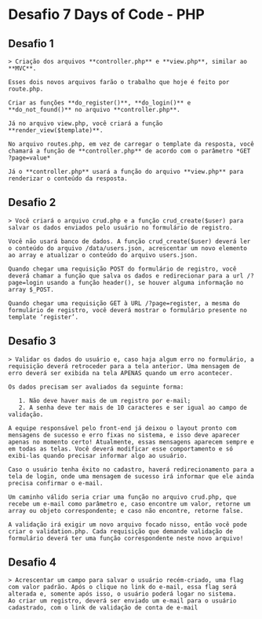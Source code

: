 # Desafio 7 Days of Code - PHP

## Desafio 1
    > Criação dos arquivos **controller.php** e **view.php**, similar ao **MVC**. 
    
    Esses dois novos arquivos farão o trabalho que hoje é feito por route.php.

    Criar as funções **do_register()**, **do_login()** e **do_not_found()** no arquivo **controller.php**. 
    
    Já no arquivo view.php, você criará a função **render_view($template)**.
    
    No arquivo routes.php, em vez de carregar o template da resposta, você chamará a função de **controller.php** de acordo com o parâmetro *GET ?page=value*
    
    Já o **controller.php** usará a função do arquivo **view.php** para renderizar o conteúdo da resposta.


## Desafio 2
    > Você criará o arquivo crud.php e a função crud_create($user) para salvar os dados enviados pelo usuário no formulário de registro.

    Você não usará banco de dados. A função crud_create($user) deverá ler o conteúdo do arquivo /data/users.json, acrescentar um novo elemento ao array e atualizar o conteúdo do arquivo users.json.

    Quando chegar uma requisição POST do formulário de registro, você deverá chamar a função que salva os dados e redirecionar para a url /?page=login usando a função header(), se houver alguma informação no array $_POST.

    Quando chegar uma requisição GET à URL /?page=register, a mesma do formulário de registro, você deverá mostrar o formulário presente no template ‘register’.


## Desafio 3
    > Validar os dados do usuário e, caso haja algum erro no formulário, a requisição deverá retroceder para a tela anterior. Uma mensagem de erro deverá ser exibida na tela APENAS quando um erro acontecer.

    Os dados precisam ser avaliados da seguinte forma:

       1. Não deve haver mais de um registro por e-mail;
       2. A senha deve ter mais de 10 caracteres e ser igual ao campo de validação.          

    A equipe responsável pelo front-end já deixou o layout pronto com mensagens de sucesso e erro fixas no sistema, e isso deve aparecer apenas no momento certo! Atualmente, essas mensagens aparecem sempre e em todas as telas. Você deverá modificar esse comportamento e só exibi-las quando precisar informar algo ao usuário.

    Caso o usuário tenha êxito no cadastro, haverá redirecionamento para a tela de login, onde uma mensagem de sucesso irá informar que ele ainda precisa confirmar o e-mail.

    Um caminho válido seria criar uma função no arquivo crud.php, que recebe um e-mail como parâmetro e, caso encontre um valor, retorne um array ou objeto correspondente; e caso não encontre, retorne false.

    A validação irá exigir um novo arquivo focado nisso, então você pode criar o validation.php. Cada requisição que demande validação de formulário deverá ter uma função correspondente neste novo arquivo!


## Desafio 4
    > Acrescentar um campo para salvar o usuário recém-criado, uma flag com valor padrão. Após o clique no link do e-mail, essa flag será alterada e, somente após isso, o usuário poderá logar no sistema.
    Ao criar um registro, deverá ser enviado um e-mail para o usuário cadastrado, com o link de validação de conta de e-mail
